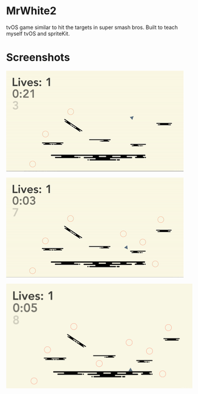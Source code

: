 # MrWhite2
tvOS game similar to hit the targets in super smash bros. Built to teach myself tvOS and spriteKit. 

# Screenshots 
![Alt text](ReadmeResources/success.gif?raw=true "success.gif")

![Alt text](ReadmeResources/failure.gif?raw=true "failure.gif")

![Alt text](ReadmeResources/screenshot1.png?raw=true "screenshot1.png")


